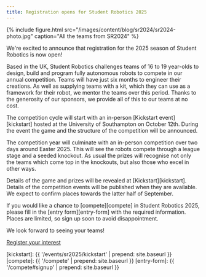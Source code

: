 ```yaml
---
title: Registration opens for Student Robotics 2025
---
```


{% include figure.html src="/images/content/blog/sr2024/sr2024-photo.jpg"
           caption="All the teams from SR2024" %}

We're excited to announce that registration for the 2025 season of Student
Robotics is now open!

Based in the UK, Student Robotics challenges teams of 16 to 19 year-olds to
design, build and program fully autonomous robots to compete in our annual
competition. Teams will have just six months to engineer their creations. As
well as supplying teams with a kit, which they can use as a framework for their
robot, we mentor the teams over this period. Thanks to the generosity of our
sponsors, we provide all of this to our teams at no cost.

The competition cycle will start with an in-person [Kickstart event][kickstart]
hosted at the University of Southampton on October 12th. During the event the
game and the structure of the competition will be announced.

The competition year will culminate with an in-person competition over two days
around Easter 2025. This will see the robots compete through a league stage and
a seeded knockout. As usual the prizes will recognise not only the teams which
come top in the knockouts, but also those who excel in other ways.

Details of the game and prizes will be revealed at [Kickstart][kickstart].
Details of the competition events will be published when they are available.
We expect to confirm places towards the latter half of September.

If you would like a chance to [compete][compete] in Student Robotics 2025,
please fill in the [entry form][entry-form] with the required information.
Places are limited, so sign up soon to avoid disappointment.

We look forward to seeing your teams!

<div class="text-center">
  <a class="button button-primary" href="{{ site.baseurl }}/compete#signup">
    Register your interest
  </a>
</div>

[kickstart]: {{ '/events/sr2025/kickstart' | prepend: site.baseurl }}
[compete]: {{ '/compete' | prepend: site.baseurl }}
[entry-form]: {{ '/compete#signup' | prepend: site.baseurl }}
